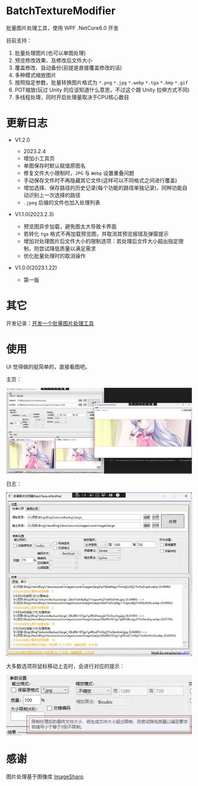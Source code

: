 # BatchTextureModifier

批量图片处理工具，使用 WPF .NetCore6.0 开发

目前支持：

1. 批量处理图片(也可以单图处理)
2. 预览修改效果、及修改后文件大小
3. 覆盖修改、自动备份(前提是直接覆盖修改的话)
4. 多种模式缩放图片
5. 按照指定参数，批量转换图片格式为 `*.png` `*.jpg` `*.webp` `*.tga` `*.bmp` `*.gif`
6. POT缩放(玩过 Unity 的应该知道什么意思，不过这个跟 Unity 拉伸方式不同)
7. 多线程处理，同时开启处理量取决于CPU核心数目

# 更新日志

* V1.2.0
	* 2023.2.4
	* 增加小工具页
	* 单图保存时默认赋值原图名
	* 修复文件大小限制时，`JPG` 与 `Webp` 设置重叠问题
	* 手动保存文件时不再隐藏其它文件(这样可以不同格式之间进行覆盖)
	* 增加选择、保存路径的历史记录(每个功能的路径单独记录)，同种功能自动识别上一次选择的路径
	* `.jpeg` 后缀的文件也加入处理列表

* V1.1.0(2023.2.3)
	* 预览图异步加载，避免图太大导致卡界面
	* 若转化 `tga` 格式不再加载预览图，并取消其预览报错及弹窗提示
	* 增加对处理图片后文件大小的限制选项：若处理后文件大小超出指定限制，则尝试降低质量以满足需求
	* 优化批量处理时的取消操作

* V1.0.0(2023.1.22)
	* 第一版

# 其它

开发记录：[开发一个批量图片处理工具
](https://wangjiaying.top/2023/01/21/%E5%BC%80%E5%8F%91%E4%B8%80%E4%B8%AA%E6%89%B9%E9%87%8F%E5%9B%BE%E7%89%87%E5%A4%84%E7%90%86%E5%B7%A5%E5%85%B7/)

# 使用

UI 觉得做的挺简单的，直接看图吧。

主页：

![](Images/Snipaste_2023-01-21_19-51-37.jpg)

日志：

![](Images/Snipaste_2023-01-22_10-54-54.jpg)

大多数选项将鼠标移动上去时，会进行对应的提示：

![](Images/Snipaste_2023-02-03_15-01-24.jpg)

# 感谢

图片处理基于图像库 [ImageSharp](https://github.com/SixLabors/ImageSharp)